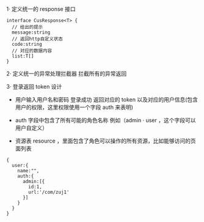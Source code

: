 1· 定义统一的 response 接口

```
interface CusResponse<T> {
  // 给出的提示
  message:string
  // 返回http自定义状态
  code:string
  // 对应的数据内容
  list:T[]
}

```

2· 定义统一的异常处理拦截器 拦截所有的异常返回

3· 登录返回 token 设计

- 用户输入用户名和密码 登录成功 返回对应的 token 以及对应的用户信息(包含用户的权限，这里权限使用一个字段 auth 来表明)
- auth 字段中包含了所有可能的角色名称 例如（admin · user ，这个字段可以用户自定义）

- 资源表 resource ，里面包含了角色可以操作的所有资源，比如能够访问的页面列表

```
{
  user:{
    name:"",
    auth:{
      admin:[{
        id:1,
        url:'/com/zuj1'
      }]
    }
  }
}
```
